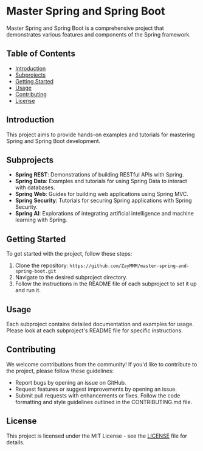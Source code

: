 # Master Spring and Spring Boot

Master Spring and Spring Boot is a comprehensive project that demonstrates various features and components of the Spring framework.

## Table of Contents
- [Introduction](#introduction)
- [Subprojects](#subprojects)
- [Getting Started](#getting-started)
- [Usage](#usage)
- [Contributing](#contributing)
- [License](#license)

## Introduction
This project aims to provide hands-on examples and tutorials for mastering Spring and Spring Boot development.

## Subprojects
- **Spring REST**: Demonstrations of building RESTful APIs with Spring.
- **Spring Data**: Examples and tutorials for using Spring Data to interact with databases.
- **Spring Web**: Guides for building web applications using Spring MVC.
- **Spring Security**: Tutorials for securing Spring applications with Spring Security.
- **Spring AI**: Explorations of integrating artificial intelligence and machine learning with Spring.

## Getting Started
To get started with the project, follow these steps:
1. Clone the repository: `https://github.com/ZayMMM/master-spring-and-spring-boot.git`
2. Navigate to the desired subproject directory.
3. Follow the instructions in the README file of each subproject to set it up and run it.

## Usage
Each subproject contains detailed documentation and examples for usage. Please look at each subproject's README file for specific instructions.

## Contributing
We welcome contributions from the community! If you'd like to contribute to the project, please follow these guidelines:
- Report bugs by opening an issue on GitHub.
- Request features or suggest improvements by opening an issue.
- Submit pull requests with enhancements or fixes. Follow the code formatting and style guidelines outlined in the CONTRIBUTING.md file.

## License
This project is licensed under the MIT License - see the [LICENSE](LICENSE) file for details.
